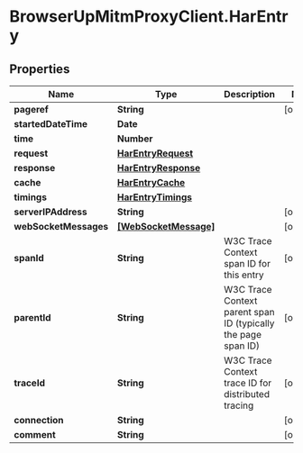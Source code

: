# BrowserUpMitmProxyClient.HarEntry

## Properties

Name | Type | Description | Notes
------------ | ------------- | ------------- | -------------
**pageref** | **String** |  | [optional] 
**startedDateTime** | **Date** |  | 
**time** | **Number** |  | 
**request** | [**HarEntryRequest**](HarEntryRequest.md) |  | 
**response** | [**HarEntryResponse**](HarEntryResponse.md) |  | 
**cache** | [**HarEntryCache**](HarEntryCache.md) |  | 
**timings** | [**HarEntryTimings**](HarEntryTimings.md) |  | 
**serverIPAddress** | **String** |  | [optional] 
**webSocketMessages** | [**[WebSocketMessage]**](WebSocketMessage.md) |  | [optional] 
**spanId** | **String** | W3C Trace Context span ID for this entry | [optional] 
**parentId** | **String** | W3C Trace Context parent span ID (typically the page span ID) | [optional] 
**traceId** | **String** | W3C Trace Context trace ID for distributed tracing | [optional] 
**connection** | **String** |  | [optional] 
**comment** | **String** |  | [optional] 


